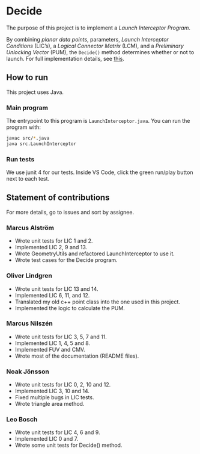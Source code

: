 # Decide
The purpose of this project is to implement a *Launch Interceptor Program*.

By combining *planar data points*, parameters, *Launch Interceptor Conditions* (LIC’s), a *Logical Connector Matrix* (LCM), and a *Preliminary Unlocking Vector* (PUM), the `Decide()` method determines whether or not to launch. For full implementation details, see [this](decide.pdf).

## How to run
This project uses Java.

### Main program
The entrypoint to this program is `LaunchInterceptor.java`. You can run the program with:

```bash
javac src/*.java
java src.LaunchInterceptor
```

### Run tests
We use junit 4 for our tests. Inside VS Code, click the green run/play button next to each test.

## Statement of contributions
For more details, go to issues and sort by assignee.

### Marcus Alström
* Wrote unit tests for LIC 1 and 2.
* Implemented LIC 2, 9 and 13.
* Wrote GeometryUtils and refactored LaunchInterceptor to use it.
* Wrote test cases for the Decide program.

### Oliver Lindgren
* Wrote unit tests for LIC 13 and 14.
* Implemented LIC 6, 11, and 12.
* Translated my old c++ point class into the one used in this project.
* Implemented the logic to calculate the PUM.

### Marcus Nilszén
* Wrote unit tests for LIC 3, 5, 7 and 11.
* Implemented LIC 1, 4, 5 and 8.
* Implemented FUV and CMV.
* Wrote most of the documentation (README files).

### Noak Jönsson
* Wrote unit tests for LIC 0, 2, 10 and 12.
* Implemented LIC 3, 10 and 14.
* Fixed multiple bugs in LIC tests.
* Wrote triangle area method.

### Leo Bosch
* Wrote unit tests for LIC 4, 6 and 9.
* Implemented LIC 0 and 7.
* Wrote some unit tests for Decide() method.

<!-- ## Our way of working (Essence standard) -->
